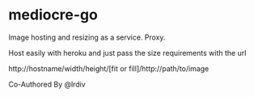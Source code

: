 # mediocre-go

Image hosting and resizing as a service. Proxy.


Host easily with heroku and just pass the size requirements with the url

http://hostname/width/height/[fit or fill]/http://path/to/image


Co-Authored By @lrdiv
